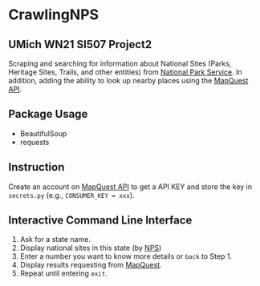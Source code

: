 # CrawlingNPS
## UMich WN21 SI507 Project2

Scraping and searching for information about National Sites (Parks, Heritage Sites, Trails, and other entities) from [National Park Service](https://www.nps.gov).
In addition, adding the ability to look up nearby places using the [MapQuest API](https://developer.mapquest.com/).

## Package Usage
* BeautifulSoup
* requests

## Instruction
Create an account on [MapQuest API](https://developer.mapquest.com/) to get a API KEY and store the key in `secrets.py` (e.g., `CONSUMER_KEY = xxx`).

## Interactive Command Line Interface
1. Ask for a state name.
2. Display national sites in this state (by [NPS](https://www.nps.gov))
3. Enter a number you want to know more details or `back` to Step 1.
4. Display results requesting from [MapQuest](https://developer.mapquest.com/).
5. Repeat until entering `exit`.

